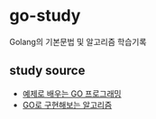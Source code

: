 # go-study

Golang의 기본문법 및 알고리즘 학습기록

## study source
- [예제로 배우는 GO 프로그래밍](http://golang.site/go/basics)  
- [GO로 구현해보는 알고리즘](https://www.inflearn.com/course/go#)
